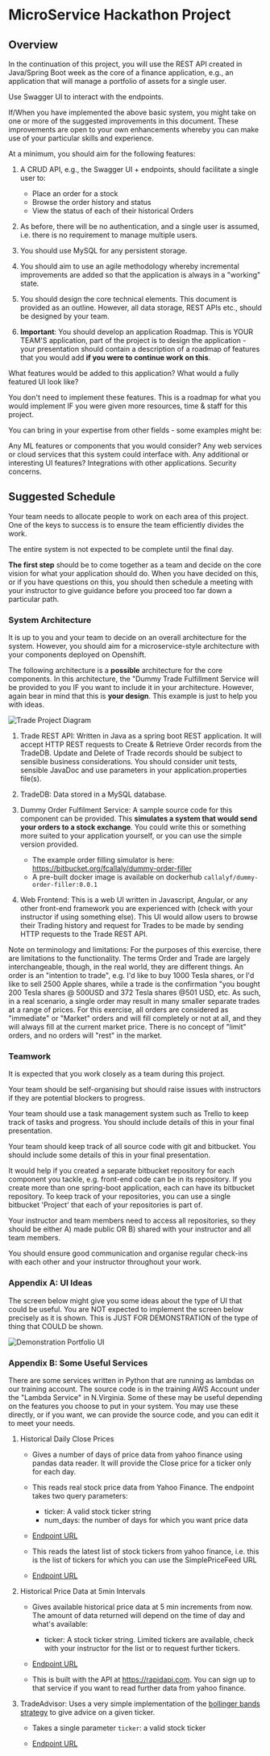 # MicroService Hackathon Project

## Overview

In the continuation of this project, you will use the REST API created in Java/Spring Boot week as the core of a finance application, e.g., an application that will manage a portfolio of assets for a single user.

Use Swagger UI to interact with the endpoints.

If/When you have implemented the above basic system, you might take on one or more of the suggested improvements in this document. These improvements are open to your own enhancements whereby you can make use of your particular skills and experience.

At a minimum, you should aim for the following features:

1. A CRUD API, e.g., the Swagger UI + endpoints, should facilitate a single user to:
    * Place an order for a stock
    * Browse the order history and status
    * View the status of each of their historical Orders

2. As before, there will be no authentication, and a single user is assumed, i.e. there is no requirement to manage multiple users.

3. You should use MySQL for any persistent storage.

4. You should aim to use an agile methodology whereby incremental improvements are added so that the application is always in a "working" state.

5. You should design the core technical elements. This document is provided as an outline. However, all data storage, REST APIs etc., should be designed by your team.

6. **Important**: You should develop an application Roadmap.
This is YOUR TEAM'S application, part of the project is to design the application - your presentation should contain a description of a roadmap of features that you would add **if you were to continue work on this**.

What features would be added to this application? What would a fully featured UI look like?

You don't need to implement these features. This is a roadmap for what you would implement IF you were given more resources, time & staff for this project.

You can bring in your expertise from other fields - some examples might be:

Any ML features or components that you would consider?
Any web services or cloud services that this system could interface with.
Any additional or interesting UI features?
Integrations with other applications.
Security concerns.

## Suggested Schedule

Your team needs to allocate people to work on each area of this project. One of the keys to success is to ensure the team efficiently divides the work.

The entire system is not expected to be complete until the final day.

**The first step** should be to come together as a team and decide on the core vision for what your application should do. When you have decided on this, or if you have questions on this, you should then schedule a meeting with your instructor to give guidance before you proceed too far down a particular path.

### System Architecture
It is up to you and your team to decide on an overall architecture for the system. However, you should aim for a microservice-style architecture with your components deployed on Openshift.

The following architecture is a **possible** architecture for the core components. In this architecture, the "Dummy Trade Fulfillment Service will be provided to you IF you want to include it in your architecture. However, again bear in mind that this is **your design**. This example is just to help you with ideas.

![Trade Project Diagram](https://www.benivade.com/neueda-training/Tech2020/CoreTradeProject2020.png)

1. Trade REST API: Written in Java as a spring boot REST application. It will accept HTTP REST requests to Create & Retrieve Order records from the TradeDB. Update and Delete of Trade records should be subject to sensible business considerations. You should consider unit tests, sensible JavaDoc and use parameters in your application.properties file(s). 

2. TradeDB: Data stored in a MySQL database.

3. Dummy Order Fulfilment Service: A sample source code for this component can be provided. This **simulates a system that would send your orders to a stock exchange**. You could write this or something more suited to your application yourself, or you can use the simple version provided.
    - The example order filling simulator is here: https://bitbucket.org/fcallaly/dummy-order-filler
    - A pre-built docker image is available on dockerhub ```callalyf/dummy-order-filler:0.0.1```

4. Web Frontend: This is a web UI written in Javascript, Angular, or any other front-end framework you are experienced with (check with your instructor if using something else). This UI would allow users to browse their Trading history and request for Trades to be made by sending HTTP requests to the Trade REST API.

Note on terminology and limitations: For the purposes of this exercise, there are limitations to the functionality. The terms Order and Trade are largely interchangeable, though, in the real world, they are different things. An order is an "intention to trade", e.g. I'd like to buy 1000 Tesla shares, or I'd like to sell 2500 Apple shares, while a trade is the confirmation "you bought 200 Tesla shares @ 500USD and 372 Tesla shares @501 USD, etc. As such, in a real scenario, a single order may result in many smaller separate trades at a range of prices. For this exercise, all orders are considered as "immediate" or "Market" orders and will fill completely or not at all, and they will always fill at the current market price. There is no concept of "limit" orders, and no orders will "rest" in the market.


### Teamwork
It is expected that you work closely as a team during this project.

Your team should be self-organising but should raise issues with instructors if they are potential blockers to progress. 

Your team should use a task management system such as Trello to keep track of tasks and progress. You should include details of this in your final presentation.

Your team should keep track of all source code with git and bitbucket. You should include some details of this in your final presentation.

It would help if you created a separate bitbucket repository for each component you tackle, e.g. front-end code can be in its repository. If you create more than one spring-boot application, each can have its bitbucket repository. To keep track of your repositories, you can use a single bitbucket 'Project' that each of your repositories is part of.

Your instructor and team members need to access all repositories, so they should be either A) made public OR B) shared with your instructor and all team members.

You should ensure good communication and organise regular check-ins with each other and your instructor throughout your work.


### Appendix A: UI Ideas

The screen below might give you some ideas about the type of UI that could be useful. You are NOT expected to implement the screen below precisely as it is shown. This is JUST FOR DEMONSTRATION of the type of thing that COULD be shown.

![Demonstration Portfolio UI](https://www.benivade.com/neueda-training/Tech2020/DemoPortfolioScreen.png)


### Appendix B: Some Useful Services

There are some services written in Python that are running as lambdas on our training account. The source code is in the training AWS Account under the "Lambda Service" in N.Virginia.
Some of these may be useful depending on the features you choose to put in your system. You may use these directly, or if you want, we can provide the source code, and you can edit it to meet your needs.

1. Historical Daily Close Prices

    * Gives a number of days of price data from yahoo finance using pandas data reader. It will provide the Close price for a ticker only for each day.

    * This reads real stock price data from Yahoo Finance. The endpoint takes two query parameters:
        - ticker: A valid stock ticker string
        - num_days: the number of days for which you want price data

    * [Endpoint URL](https://3p7zu95yg3.execute-api.us-east-1.amazonaws.com/default/priceFeed2?ticker=TSLA&num_days=10)

    * This reads the latest list of stock tickers from yahoo finance, i.e. this is the list of tickers for which you can use the SimplePriceFeed URL
    
    * [Endpoint URL](https://v588nmxc10.execute-api.us-east-1.amazonaws.com/default/tickerList)
    
2. Historical Price Data at 5min Intervals
    * Gives available historical price data at 5 min increments from now. The amount of data returned will depend on the time of day and what's available:
        - ticker: A stock ticker string. Limited tickers are available, check with your instructor for the list or to request further tickers.

    * [Endpoint URL](https://c4rm9elh30.execute-api.us-east-1.amazonaws.com/default/cachedPriceData?ticker=AMZN)
    
    * This is built with the API at https://rapidapi.com. You can sign up to that service if you want to read further data from yahoo finance.

3. TradeAdvisor: Uses a very simple implementation of the [bollinger bands strategy](https://www.investopedia.com/trading/using-bollinger-bands-to-gauge-trends/) to give advice on a given ticker.

    * Takes a single parameter `ticker`: a valid stock ticker
    
    * [Endpoint URL](https://qz4sxjl623.execute-api.us-east-1.amazonaws.com/default/tradeAdvisor?ticker=NFLX)